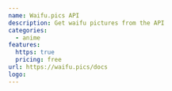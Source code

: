```yaml
---
name: Waifu.pics API
description: Get waifu pictures from the API
categories:
  - anime
features:
  https: true
  pricing: free
url: https://waifu.pics/docs
logo:
---
```

